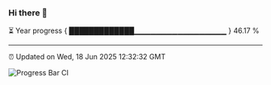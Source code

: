 ### Hi there 👋

⏳ Year progress { █████████████▁▁▁▁▁▁▁▁▁▁▁▁▁▁▁▁▁ } 46.17 %

---

⏰ Updated on Wed, 18 Jun 2025 12:32:32 GMT

![Progress Bar CI](https://github.com/liununu/liununu/workflows/Progress%20Bar%20CI/badge.svg)
